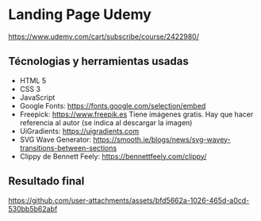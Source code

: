 # Landing Page Udemy
<a href="https://www.udemy.com/cart/subscribe/course/2422980/">https://www.udemy.com/cart/subscribe/course/2422980/</a>

## Técnologias y herramientas usadas
* HTML 5
* CSS 3
* JavaScript
* Google Fonts: https://fonts.google.com/selection/embed
* Freepick: https://www.freepik.es
   Tiene imágenes gratis. Hay que hacer referencia al autor (se indica al descargar la imagen)
* UiGradients: https://uigradients.com
* SVG Wave Generator: https://smooth.ie/blogs/news/svg-wavey-transitions-between-sections
* Clippy de Bennett Feely: https://bennettfeely.com/clippy/

## Resultado final
https://github.com/user-attachments/assets/bfd5662a-1026-465d-a0cd-530bb5b62abf
